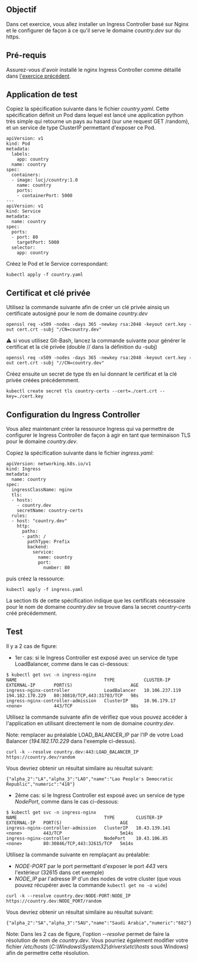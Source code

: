 ## Objectif

Dans cet exercice, vous allez installer un Ingress Controller basé sur Nginx et le configurer de façon à ce qu'il serve le domaine *country.dev* sur du https.

## Pré-requis

Assurez-vous d'avoir installé le nginx Ingress Controller comme détaillé dans [l'exercice précédent](https://gitlab.com/lucj/k8s-exercices/-/blob/master/Ingress/nginx-ingress.md).

## Application de test

Copiez la spécification suivante dans le fichier *country.yaml*. Cette spécification définit un Pod dans lequel est lancé une application python très simple qui retourne un pays au hasard (sur une request GET /random), et un service de type ClusterIP permettant d'exposer ce Pod.

```
apiVersion: v1
kind: Pod
metadata:
  labels:
    app: country
  name: country
spec:
  containers:
  - image: lucj/country:1.0
    name: country
    ports:
    - containerPort: 5000
---
apiVersion: v1
kind: Service
metadata:
  name: country
spec:
  ports:
  - port: 80
    targetPort: 5000
  selector:
    app: country
```

Créez le Pod et le Service correspondant:

```
kubectl apply -f country.yaml
```

## Certificat et clé privée

Utilisez la commande suivante afin de créer un clé privée ainsiq un certificate autosigné pour le nom de domaine *country.dev*

```
openssl req -x509 -nodes -days 365 -newkey rsa:2048 -keyout cert.key -out cert.crt -subj "/CN=country.dev"
```

:warning: si vous utilisez Git-Bash, lancez la commande suivante pour générer le certificat et la clé privée (double // dans la définition du -subj)

```
openssl req -x509 -nodes -days 365 -newkey rsa:2048 -keyout cert.key -out cert.crt -subj "//CN=country.dev"
```

Créez ensuite un secret de type *tls* en lui donnant le certificat et la clé privée créées précédemment.

````
kubectl create secret tls country-certs --cert=./cert.crt --key=./cert.key
````

## Configuration du Ingress Controller

Vous allez maintenant créer la ressource Ingress qui va permettre de configurer le Ingress Controller de façon à agir en tant que terminaison TLS pour le domaine *country.dev*.

Copiez la spécification suivante dans le fichier *ingress.yaml*:

```
apiVersion: networking.k8s.io/v1
kind: Ingress
metadata:
  name: country
spec:
  ingressClassName: nginx
  tls:
  - hosts:
    - country.dev
    secretName: country-certs
  rules:
  - host: "country.dev"
    http:
      paths:
      - path: /
        pathType: Prefix
        backend:
          service:
            name: country
            port:
              number: 80
```

puis créez la ressource:

```
kubectl apply -f ingress.yaml
```

La section *tls* de cette spécification indique que les certificats nécessaire pour le nom de domaine *country.dev* se trouve dans la secret *country-certs* créé précédemment.

## Test

Il y a 2 cas de figure:

- 1er cas: si le Ingress Controller est exposé avec un service de type LoadBalancer, comme dans le cas ci-dessous:

```
$ kubectl get svc -n ingress-nginx
NAME                                 TYPE           CLUSTER-IP       EXTERNAL-IP       PORT(S)                      AGE
ingress-nginx-controller             LoadBalancer   10.106.237.119   194.182.170.229   80:30810/TCP,443:31703/TCP   98s
ingress-nginx-controller-admission   ClusterIP      10.96.179.17     <none>            443/TCP                      98s
```

Utilisez la commande suivante afin de vérifiez que vous pouvez accéder à l'application en utilisant directement le nom de domaine *country.dev*.

Note: remplacer au préalable LOAD_BALANCER_IP par l'IP de votre Load Balancer (*194.182.170.229* dans l'exemple ci-dessus).

```
curl -k --resolve country.dev:443:LOAD_BALANCER_IP https://country.dev/random
```

Vous devriez obtenir un résultat similaire au résultat suivant:

```
{"alpha_2":"LA","alpha_3":"LAO","name":"Lao People's Democratic Republic","numeric":"418"}
```

- 2ème cas: si le Ingress Controller est exposé avec un service de type *NodePort*, comme dans le cas ci-dessous:

```
$ kubectl get svc -n ingress-nginx
NAME                                 TYPE        CLUSTER-IP      EXTERNAL-IP   PORT(S)                      AGE
ingress-nginx-controller-admission   ClusterIP   10.43.139.141   <none>        443/TCP                      5m14s
ingress-nginx-controller             NodePort    10.43.106.85    <none>        80:30846/TCP,443:32615/TCP   5m14s
```

Utilisez la commande suivante en remplaçant au préalable:
- *NODE-PORT* par le port permettant d'exposer le port *443* vers l'extérieur (32615 dans cet exemple) 
- *NODE_IP* par l'adresse IP d'un des nodes de votre cluster (que vous pouvez récupérer avec la commande `kubectl get no -o wide`)

```
curl -k --resolve country.dev:NODE-PORT:NODE_IP https://country.dev:NODE_PORT/random
```

Vous devriez obtenir un résultat similaire au résultat suivant:

```
{"alpha_2":"SA","alpha_3":"SAU","name":"Saudi Arabia","numeric":"682"}
```

Note: Dans les 2 cas de figure, l'option *--resolve* permet de faire la résolution de nom de *country.dev*. Vous pourriez également modifier votre fichier */etc/hosts* (*C:\Windows\System32\drivers\etc\hosts* sous Windows) afin de permettre cette résolution.
